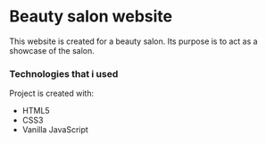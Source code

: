 # Beauty salon website
This website is created for a beauty salon. Its purpose is to act as a showcase of the salon.

### Technologies that i used
Project is created with:
* HTML5 
* CSS3 
* Vanilla JavaScript
